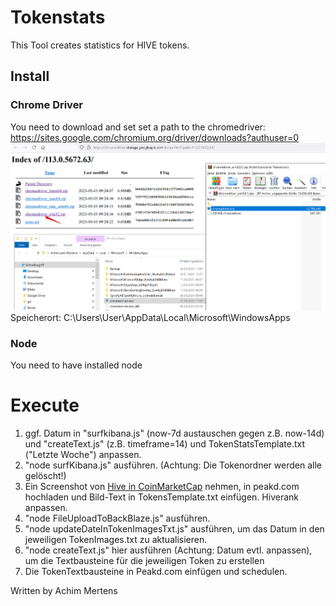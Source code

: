 # Tokenstats

This Tool creates statistics for HIVE tokens.

## Install
### Chrome Driver
You need to download and set set a path to the chromedriver:
https://sites.google.com/chromium.org/driver/downloads?authuser=0
![](./chromdriver.png)
Speicherort: C:\Users\User\AppData\Local\Microsoft\WindowsApps

### Node
You need to have installed node

# Execute

01. ggf. Datum in "surfkibana.js" (now-7d austauschen gegen z.B. now-14d) und "createText.js" (z.B. timeframe=14) und TokenStatsTemplate.txt ("Letzte Woche") anpassen.
02. "node surfKibana.js" ausführen. (Achtung: Die Tokenordner werden alle gelöscht!)
03. Ein Screenshot von [Hive in CoinMarketCap](https://coinmarketcap.com/currencies/hive-blockchain/) nehmen, in peakd.com hochladen und Bild-Text in TokensTemplate.txt einfügen. Hiverank anpassen.
04.  "node FileUploadToBackBlaze.js" ausführen.
05.  "node updateDateInTokenImagesTxt.js" ausführen, um das Datum in den jeweiligen TokenImages.txt zu aktualisieren.
06.  "node createText.js" hier ausführen (Achtung: Datum evtl. anpassen), um die Textbausteine für die jeweiligen Token zu erstellen
7.   Die TokenTextbausteine in Peakd.com einfügen und schedulen.


Written by Achim Mertens
